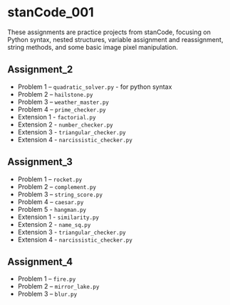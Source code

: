 # stanCode_001
These assignments are practice projects from stanCode, focusing on Python syntax, nested structures, variable assignment and reassignment, string methods, and some basic image pixel manipulation.

## Assignment_2
- Problem 1 – `quadratic_solver.py` - for python syntax
- Problem 2 – `hailstone.py`
- Problem 3 – `weather_master.py`
- Problem 4 – `prime_checker.py`
- Extension 1 - `factorial.py`
- Extension 2 - `number_checker.py`
- Extension 3 - `triangular_checker.py`
- Extension 4 - `narcissistic_checker.py`

## Assignment_3
- Problem 1 – `rocket.py`
- Problem 2 – `complement.py`
- Problem 3 – `string_score.py`
- Problem 4 – `caesar.py`
- Problem 5 - `hangman.py`
- Extension 1 - `similarity.py`
- Extension 2 - `name_sq.py`
- Extension 3 - `triangular_checker.py`
- Extension 4 - `narcissistic_checker.py`

## Assignment_4
- Problem 1 – `fire.py`
- Problem 2 – `mirror_lake.py`
- Problem 3 – `blur.py`
